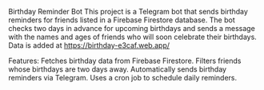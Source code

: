 Birthday Reminder Bot
This project is a Telegram bot that sends birthday reminders for friends listed in a Firebase Firestore database. The bot checks two days in advance for upcoming birthdays and sends a message with the names and ages of friends who will soon celebrate their birthdays.
Data is added at https://birthday-e3caf.web.app/

Features:
Fetches birthday data from Firebase Firestore.
Filters friends whose birthdays are two days away.
Automatically sends birthday reminders via Telegram.
Uses a cron job to schedule daily reminders.
